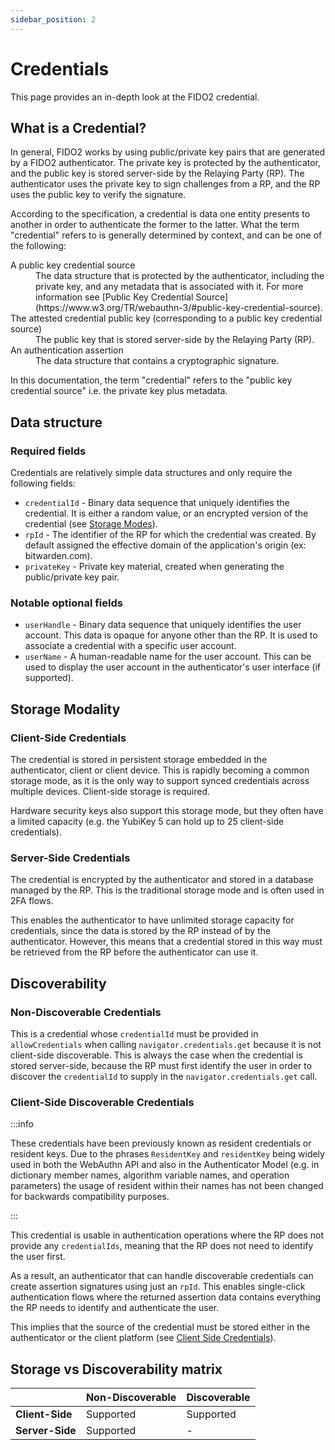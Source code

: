 ```yaml
---
sidebar_position: 2
---
```


# Credentials

This page provides an in-depth look at the FIDO2 credential.

## What is a Credential?

In general, FIDO2 works by using public/private key pairs that are generated by a FIDO2
authenticator. The private key is protected by the authenticator, and the public key is stored
server-side by the Relaying Party (RP). The authenticator uses the private key to sign challenges
from a RP, and the RP uses the public key to verify the signature.

According to the specification, a credential is data one entity presents to another in order to
authenticate the former to the latter. What the term "credential" refers to is generally determined
by context, and can be one of the following:

<dl>
  <dt>A public key credential source</dt>
  <dd>The data structure that is protected by the authenticator,
   including the private key, and any metadata that is associated with it. For more information see
   [Public Key Credential Source](https://www.w3.org/TR/webauthn-3/#public-key-credential-source).</dd>

  <dt>The attested credential public key (corresponding to a public key credential source)</dt>
  <dd>The public key that is stored server-side by the Relaying Party (RP).</dd>

   <dt>An authentication assertion</dt>
  <dd>The data structure that contains a cryptographic signature.</dd>
</dl>

In this documentation, the term "credential" refers to the "public key credential source" i.e. the
private key plus metadata.

## Data structure

### Required fields

Credentials are relatively simple data structures and only require the following fields:

- `credentialId` - Binary data sequence that uniquely identifies the credential. It is either a
  random value, or an encrypted version of the credential (see [Storage Modes](#storage-modality)).
- `rpId` - The identifier of the RP for which the credential was created. By default assigned the
  effective domain of the application's origin (ex: bitwarden.com).
- `privateKey` - Private key material, created when generating the public/private key pair.

### Notable optional fields

- `userHandle` - Binary data sequence that uniquely identifies the user account. This data is opaque
  for anyone other than the RP. It is used to associate a credential with a specific user account.
- `userName` - A human-readable name for the user account. This can be used to display the user
  account in the authenticator's user interface (if supported).

## Storage Modality

### Client-Side Credentials

The credential is stored in persistent storage embedded in the authenticator, client or client
device. This is rapidly becoming a common storage mode, as it is the only way to support synced
credentials across multiple devices. Client-side storage is required.

Hardware security keys also support this storage mode, but they often have a limited capacity (e.g.
the YubiKey 5 can hold up to 25 client-side credentials).

### Server-Side Credentials

The credential is encrypted by the authenticator and stored in a database managed by the RP. This is
the traditional storage mode and is often used in 2FA flows.

This enables the authenticator to have unlimited storage capacity for credentials, since the data is
stored by the RP instead of by the authenticator. However, this means that a credential stored in
this way must be retrieved from the RP before the authenticator can use it.

## Discoverability

### Non-Discoverable Credentials

This is a credential whose `credentialId` must be provided in `allowCredentials` when calling
`navigator.credentials.get` because it is not client-side discoverable. This is always the case when
the credential is stored server-side, because the RP must first identify the user in order to
discover the `credentialId` to supply in the `navigator.credentials.get` call.

### Client-Side Discoverable Credentials

:::info

These credentials have been previously known as resident credentials or resident keys. Due to the
phrases `ResidentKey` and `residentKey` being widely used in both the WebAuthn API and also in the
Authenticator Model (e.g. in dictionary member names, algorithm variable names, and operation
parameters) the usage of resident within their names has not been changed for backwards
compatibility purposes.

:::

This credential is usable in authentication operations where the RP does not provide any
`credentialIds`, meaning that the RP does not need to identify the user first.

As a result, an authenticator that can handle discoverable credentials can create assertion
signatures using just an `rpId`. This enables single-click authentication flows where the returned
assertion data contains everything the RP needs to identify and authenticate the user.

This implies that the source of the credential must be stored either in the authenticator or the
client platform (see [Client Side Credentials](#client-side-credentials)).

## Storage vs Discoverability matrix

|                 | Non-Discoverable | Discoverable |
| --------------- | ---------------- | ------------ |
| **Client-Side** | Supported        | Supported    |
| **Server-Side** | Supported        | -            |

